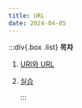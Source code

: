 ```yaml
---
title: URL
date: 2024-04-05
---
```


:::div{.box .list}
**목차**

1. [URI와 URL](/basecamp-network/chapter04/04-1)
2. [실습](/basecamp-network/chapter04/04-2)

   :::
